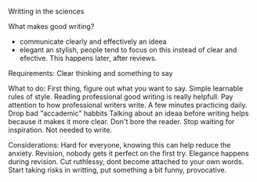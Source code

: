 Writting in the sciences

What makes good writing?
- communicate clearly and effectively an ideea
- elegant an stylish, people tend to focus on this instead of clear and efective. This happens later, after reviews.

Requirements:
Clear thinking and something to say

What to do:
First thing, figure out what you want to say.
Simple learnable rules of style.
Reading professional good writing is really helpfull. Pay attention to how professional writers write. 
A few minutes practicing daily.
Drop bad "accademic" habbits 
Talking about an ideaa before writing helps because it makes it more clear.
Don't bore the reader.
Stop waiting for inspiration. Not needed to write.

Considerations:
Hard for everyone, knowing this can help reduce the anxiety.
Revision, nobody gets it perfect on the first try. Elegance happens during revision.
Cut ruthlessy, dont become attached to your own words.
Start taking risks in writting, put something a bit funny, provocative.
